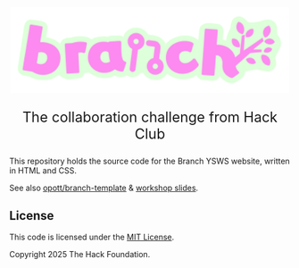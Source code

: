 <p align="center">
    <img src="img/logo.svg" style="width: 500px">
    <p style="text-align: center; font-size: 25px;">The collaboration challenge from Hack Club</p>
</p>

This repository holds the source code for the Branch YSWS website, written in HTML and CSS.

See also [opott/branch-template](https://github.com/opott/branch-template) & [workshop slides](https://www.figma.com/design/cPRMdRE4Nv10CUOERbN2vj/Branch-YSWS-Slides?node-id=0-1&t=iOnMaH7kdS9Svjgu-1).

## License
This code is licensed under the [MIT License](LICENSE.md).

Copyright 2025 The Hack Foundation.

